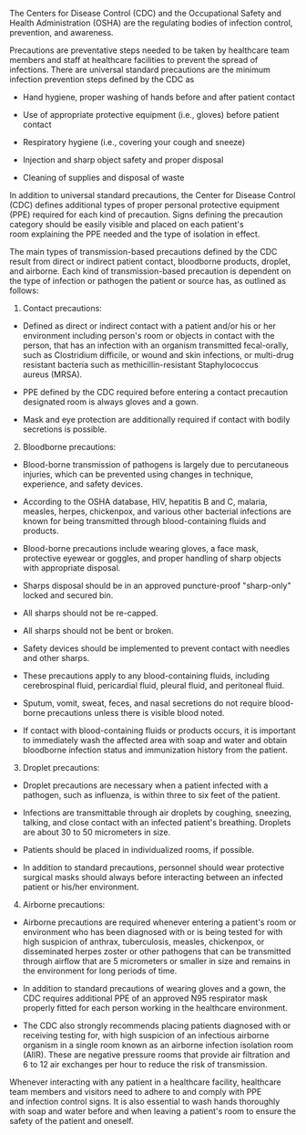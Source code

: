 The Centers for Disease Control (CDC) and the Occupational Safety and Health Administration (OSHA) are the regulating bodies of infection control, prevention, and awareness.

Precautions are preventative steps needed to be taken by healthcare team members and staff at healthcare facilities to prevent the spread of infections. There are universal standard precautions are the minimum infection prevention steps defined by the CDC as

- Hand hygiene, proper washing of hands before and after patient contact

- Use of appropriate protective equipment (i.e., gloves) before patient contact

- Respiratory hygiene (i.e., covering your cough and sneeze)

- Injection and sharp object safety and proper disposal

- Cleaning of supplies and disposal of waste

In addition to universal standard precautions, the Center for Disease Control (CDC) defines additional types of proper personal protective equipment (PPE) required for each kind of precaution. Signs defining the precaution category should be easily visible and placed on each patient's room explaining the PPE needed and the type of isolation in effect.

The main types of transmission-based precautions defined by the CDC result from direct or indirect patient contact, bloodborne products, droplet, and airborne. Each kind of transmission-based precaution is dependent on the type of infection or pathogen the patient or source has, as outlined as follows:

1. Contact precautions:

- Defined as direct or indirect contact with a patient and/or his or her environment including person's room or objects in contact with the person, that has an infection with an organism transmitted fecal-orally, such as Clostridium difficile, or wound and skin infections, or multi-drug resistant bacteria such as methicillin-resistant Staphylococcus aureus (MRSA).

- PPE defined by the CDC required before entering a contact precaution designated room is always gloves and a gown.
- Mask and eye protection are additionally required if contact with bodily secretions is possible.

2. Bloodborne precautions:

- Blood-borne transmission of pathogens is largely due to percutaneous injuries, which can be prevented using changes in technique, experience, and safety devices.

- According to the OSHA database, HIV, hepatitis B and C, malaria, measles, herpes, chickenpox, and various other bacterial infections are known for being transmitted through blood-containing fluids and products.

- Blood-borne precautions include wearing gloves, a face mask, protective eyewear or goggles, and proper handling of sharp objects with appropriate disposal.

- Sharps disposal should be in an approved puncture-proof "sharp-only" locked and secured bin. 

- All sharps should not be re-capped.
- All sharps should not be bent or broken.
- Safety devices should be implemented to prevent contact with needles and other sharps.

- These precautions apply to any blood-containing fluids, including cerebrospinal fluid, pericardial fluid, pleural fluid, and peritoneal fluid.

- Sputum, vomit, sweat, feces, and nasal secretions do not require blood-borne precautions unless there is visible blood noted.

- If contact with blood-containing fluids or products occurs, it is important to immediately wash the affected area with soap and water and obtain bloodborne infection status and immunization history from the patient.

3. Droplet precautions:

- Droplet precautions are necessary when a patient infected with a pathogen, such as influenza, is within three to six feet of the patient.

- Infections are transmittable through air droplets by coughing, sneezing, talking, and close contact with an infected patient's breathing. Droplets are about 30 to 50 micrometers in size.

- Patients should be placed in individualized rooms, if possible.

- In addition to standard precautions, personnel should wear protective surgical masks should always before interacting between an infected patient or his/her environment.

4. Airborne precautions:

- Airborne precautions are required whenever entering a patient's room or environment who has been diagnosed with or is being tested for with high suspicion of anthrax, tuberculosis, measles, chickenpox, or disseminated herpes zoster or other pathogens that can be transmitted through airflow that are 5 micrometers or smaller in size and remains in the environment for long periods of time.

- In addition to standard precautions of wearing gloves and a gown, the CDC requires additional PPE of an approved N95 respirator mask properly fitted for each person working in the healthcare environment.

- The CDC also strongly recommends placing patients diagnosed with or receiving testing for, with high suspicion of an infectious airborne organism in a single room known as an airborne infection isolation room (AIIR). These are negative pressure rooms that provide air filtration and 6 to 12 air exchanges per hour to reduce the risk of transmission.

Whenever interacting with any patient in a healthcare facility, healthcare team members and visitors need to adhere to and comply with PPE and infection control signs. It is also essential to wash hands thoroughly with soap and water before and when leaving a patient's room to ensure the safety of the patient and oneself.